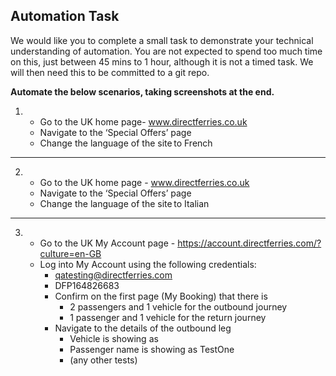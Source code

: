 ## Automation Task

We would like you to complete a small task to demonstrate your technical understanding of automation. You are not expected to spend too much time on this, just between 45 mins to 1 hour, although it is not a timed task. We will then need this to be committed to a git repo.  


**Automate the below scenarios, taking screenshots at the end.**
    

1. - Go to the UK home page- www.directferries.co.uk
   - Navigate to the ‘Special Offers’ page
   - Change the language of the site to French

---

2. - Go to the UK home page - www.directferries.co.uk
   - Navigate to the ‘Special Offers’ page 
   - Change the language of the site to Italian

---
3. - Go to the UK My Account page - https://account.directferries.com/?culture=en-GB
   - Log into My Account using the following credentials:
       - qatesting@directferries.com
       - DFP164826683
      -  Confirm on the first page (My Booking) that there is 
         - 2 passengers and 1 vehicle for the outbound journey 
         - 1 passenger and 1 vehicle for the return journey
      -  Navigate to the details of the outbound leg
         - Vehicle is showing as 
         - Passenger name is showing as TestOne
         - (any other tests)
